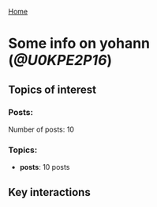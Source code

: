 [Home](https://kelu124.github.io/echommunity/)

# Some info on __yohann__ (_@U0KPE2P16_)


## Topics of interest

### Posts: 

Number of posts: 10

### Topics:

* __posts__: 10 posts

## Key interactions 


